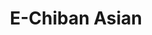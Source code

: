 ---
layout: place
title: "E-Chiban Asian"
permalink: /new-york/ridgewood/e-chiban-asian.html
stateAbbr: NY
stateName: New York
cityName: Ridgewood
seo:
  name: "E-Chiban Asian"
  type: Restaurant
  links: http://www.e-chibanny.com/
description: "Casual choice dispensing an eclectic menu of Chinese, Thai & Japanese eats, including sushi. Looking for sushi in Ridgewood, New York? Check out E-Chiban Asi..."
place_id: ChIJPYNsm4NewokReFWl6Dr7sYU
photos:
  - name: >-
      places/ChIJPYNsm4NewokReFWl6Dr7sYU/photos/AeeoHcJaKFu6wkVayN2WGreVeBgICpQdQeryDtdwkKHtGno4ENj_AZObmhkLyLzOo6aQ3AyZ_9mO8p2f0Ah_g0kc3g9ynNj6rH6IMDu2-xsIGbgKznhgkNe39YO4QleRckDgnTeO11P0Rmu0pWuzaKayAoRiUVR3bSvyd05VK_LTzzfgDtTOq8jfIzrIElagSxe7fctlqXvyGqP0m3pjq6Y4s78-jVVHxm3UG4ZzHSHhFS095EvFDm8xOZsX3iVQj7AcZqUjGzQpxOsUjW0udPNpjoP9mQpdNFGG84ABB-2e9tLLNN--uredyl0aYSHfCDLyM0nRTycv9Grzg13nj1ty44LXNl_e605dZwTSU4C9k5fnm44ONBlWnnTxH_ZVzPsFi02R1_3lIOO3bhH8rtK2w9Me3ycZ0Hrt_X4UvzmndRsZW_Dy
    widthPx: 3024
    heightPx: 4032
    authorAttributions:
      - displayName: J. B. (Joa_NYC)
        uri: https://maps.google.com/maps/contrib/102031083826130745498
        photoUri: >-
          https://lh3.googleusercontent.com/a/ACg8ocIrrKrmLAJ8XjVEkXECrC_LfT_aVE3N7pGJ06JwKesYJ60Tgku5=s100-p-k-no-mo
    flagContentUri: >-
      https://www.google.com/local/imagery/report/?cb_client=maps_api_places.places_api&image_key=!1e10!2sCIHM0ogKEICAgIDJsbKyxAE&hl=en-US
    googleMapsUri: >-
      https://www.google.com/maps/place//data=!3m4!1e2!3m2!1sCIHM0ogKEICAgIDJsbKyxAE!2e10!4m2!3m1!1s0x89c25e839b6c833d:0x85b1fb3ae8a55578
  - name: >-
      places/ChIJPYNsm4NewokReFWl6Dr7sYU/photos/AeeoHcKLbHiLXlTscOL0Y9IkOkPwBueUodt5JRr9FnGSFlPBASwVNAna3yLO22F9izNvUWoR8MsfH0XAL9kFO38tXAS-oiDAju0COOnGmMddNEkyLEFQHDMW5yqkgEGxZOXDYokrGexS34uklrbN7si9Y63LWGokzobPfyIRHjRKJhn4ufnh6nckkD75JrgJHXL5KlaJXijViJLQwpHBg1Er3W6BXJsgp4BHWkum5rgimjwXSpvUIDBpMTh5SIZP5H4yaJlLnwFuSDFA4Zb2AKIz5SN5mWSc5NvFBgN9On6NjTTBnQ
    widthPx: 4000
    heightPx: 2667
    authorAttributions:
      - displayName: E-Chiban Asian
        uri: https://maps.google.com/maps/contrib/104571472307150382092
        photoUri: >-
          https://lh3.googleusercontent.com/a/ACg8ocKeSPA3hzFrMWST39k4ckQE3eKsapWBaBYU7hG251k0JA9HsA=s100-p-k-no-mo
    flagContentUri: >-
      https://www.google.com/local/imagery/report/?cb_client=maps_api_places.places_api&image_key=!1e10!2sAF1QipNqGNhM9AzyTZzD5luEy6ww0V0lbDePr8lCV7W0&hl=en-US
    googleMapsUri: >-
      https://www.google.com/maps/place//data=!3m4!1e2!3m2!1sAF1QipNqGNhM9AzyTZzD5luEy6ww0V0lbDePr8lCV7W0!2e10!4m2!3m1!1s0x89c25e839b6c833d:0x85b1fb3ae8a55578
  - name: >-
      places/ChIJPYNsm4NewokReFWl6Dr7sYU/photos/AeeoHcKb9D9mnGl8qAqdl64sldRPq37We8pXFtsG1pOkDUaXnStlOD4PWYDPRGwvM0nnQVZqeOFUH7JWpB-jlma0eYGiVpQl8lZYZ5oaZyjmeoqz-MbJOJeT6Zbm_spSSWFpuBx1oS7o4bDAcrKy2r-uTIbNHSqfgoqfROlkEjymqyEP1YQgQIGRIcchfxf7e4eMB2albLcCQF87oyVcnKDZ6_nTNsx8MS02C7EaGM2EPT8CMxrLFbvZdNs155hY0HvuBa07tSqsAfjse5Rmtif9Th_SP1d3gW99trWxKKTWy2UJiz7V7fsG2oaxO_gKlvGQTfVEZ7YVQ1tMnLqA0lz9RYggJgvwHxjfmHEoJesw0xiz1O_ueB9myx4TYv4mQoFUyS8UVrlUISLCUCr__xXpfGhaqN6GqBBq7io6t4ZOHxsQ9N8
    widthPx: 3024
    heightPx: 4032
    authorAttributions:
      - displayName: liza tan
        uri: https://maps.google.com/maps/contrib/117521588455945872328
        photoUri: >-
          https://lh3.googleusercontent.com/a-/ALV-UjXK9fi-MT_NzuwsN0Kz1SrDbWBjr5_b9dpqvGyOq0trMjSF6EXU=s100-p-k-no-mo
    flagContentUri: >-
      https://www.google.com/local/imagery/report/?cb_client=maps_api_places.places_api&image_key=!1e10!2sCIHM0ogKEICAgIDL1OTe1gE&hl=en-US
    googleMapsUri: >-
      https://www.google.com/maps/place//data=!3m4!1e2!3m2!1sCIHM0ogKEICAgIDL1OTe1gE!2e10!4m2!3m1!1s0x89c25e839b6c833d:0x85b1fb3ae8a55578
  - name: >-
      places/ChIJPYNsm4NewokReFWl6Dr7sYU/photos/AeeoHcLi-Ty_XWkQPr3AEU5Up_BirRltNcIlzXJJxnq6EJtcfDDIyhlfJvuapq5y8d70uli9REzrQ7C8TRE0cojBZJRS5wZs2W6nRPA1B7zfADXoVYDuqIX9uLBKldlt5rcPSwmDH5UVe-cbTyyFn-PYWwiiSk5sVkfAQ5St1EmMGEB8AlOzCssAP1ONbpVuz6O-7Hr_YcjOslKiKKwdP4T0IswWTJThO9RgXX8Io9xew1cFp7G2z1XHBCSgHnD45i3reMEH5OyAfqyQVXhuKF6AN6GlqZ1TJXX-OYal3et2j30To98SHpiOk4-BaEr4DbCD3pNr3V3zL9Lct_6DgTdHWWJfvxJLgum7lzGnVhvstucSoUANJxqrLPGXIApZtCVtWbXQjdsnyKAg28gce44fguDvPfQVkbhpgR_DcelmzY8
    widthPx: 3024
    heightPx: 4032
    authorAttributions:
      - displayName: Albert Husmillo
        uri: https://maps.google.com/maps/contrib/118362769775884587436
        photoUri: >-
          https://lh3.googleusercontent.com/a-/ALV-UjU2XBA7KNnaf3b0b6I4WpKaptHmVGlriKCk0lsaOZ1zqdMo38Od=s100-p-k-no-mo
    flagContentUri: >-
      https://www.google.com/local/imagery/report/?cb_client=maps_api_places.places_api&image_key=!1e10!2sCIHM0ogKEICAgICOtuHVXg&hl=en-US
    googleMapsUri: >-
      https://www.google.com/maps/place//data=!3m4!1e2!3m2!1sCIHM0ogKEICAgICOtuHVXg!2e10!4m2!3m1!1s0x89c25e839b6c833d:0x85b1fb3ae8a55578
  - name: >-
      places/ChIJPYNsm4NewokReFWl6Dr7sYU/photos/AeeoHcLo090CwCZVHMavc_H2n7U97YgTz3sQccQaaIMtWTrZaoCemlPmwC9sS6q6k7ND0ZwIiyAh4N4ets3_zT9eeYUfXJrxIcDESi0GyA13jfWXQRyDYNoB1L3nuqjDaNfMhXS3WD88i82Z6y_nnh9_6ySyomjBJFFpBSvXFxf3yyJj5SciD3PY3k49MPVbkQCV1mQmqag2vhdZHEYqd-FarXHA9TjudkTrJlOW4wm8RtGhqIvou5N1_ueLfpNmK8nfj6dWOQZgEReRFZ_cJdvvldsE-XlUQpjFj90H7eVWNs3ysfmkGpAi5NIkEZF2LoIGb4lT471ii9QVen86xeYm2K_pgffE_dM37PiVdgymTQ9zU1yIJjBB6H_aojWSFnr4VTOGav6SURIzXQOlri_C4yBJ8-Z9_P2YnBnH-0c9lgQ
    widthPx: 4800
    heightPx: 3600
    authorAttributions:
      - displayName: Jessica Kassnove
        uri: https://maps.google.com/maps/contrib/102895760675276740194
        photoUri: >-
          https://lh3.googleusercontent.com/a-/ALV-UjXaVatWSU7e7SBkBxSrDGl_KEfUjTMvxkOLMl4BxjbhuTTncoRe=s100-p-k-no-mo
    flagContentUri: >-
      https://www.google.com/local/imagery/report/?cb_client=maps_api_places.places_api&image_key=!1e10!2sCIHM0ogKEICAgICPudirTQ&hl=en-US
    googleMapsUri: >-
      https://www.google.com/maps/place//data=!3m4!1e2!3m2!1sCIHM0ogKEICAgICPudirTQ!2e10!4m2!3m1!1s0x89c25e839b6c833d:0x85b1fb3ae8a55578
  - name: >-
      places/ChIJPYNsm4NewokReFWl6Dr7sYU/photos/AeeoHcKhDmOG7TsBNDHEq9UA72jaPWZdFpTs_xshUmC8gWKdh35OoWBDMpcrMvP1wQrBZ0ccbkiJsdowAeWYpYnP49dyhoj4AsACob0BrlU60AvjkDoAW7bTzKYK-p8KkEC4IeT0Lbr3fohWpvDdaUk4CMijECvSLWE9dYqtwwHSC2uVmdyTVAUdKOFYAPxsCQUdo_tQnAAiTApP_jfTbwAnA_zIogRzjyh3uskCMjTN0Bd79rA4nLibAl8C3PY2BhaTuNTMG1x5wSJPCpMwJIysNQgIcMvZfGft5K-DbgkIx0YoY5Q8iDIT9w3SBEQUCSG05jcPWIGOJeRDxtBoCqmLUDHwGrdeo8G9m1fFsuqhFWUu1H8rqTyZ3VF1X6po4hmOX_k85mROmHSyzfsN1Jv9hnG_eOGAflBtwsfc4ijaVjWZEQ
    widthPx: 4032
    heightPx: 3024
    authorAttributions:
      - displayName: J. B. (Joa_NYC)
        uri: https://maps.google.com/maps/contrib/102031083826130745498
        photoUri: >-
          https://lh3.googleusercontent.com/a/ACg8ocIrrKrmLAJ8XjVEkXECrC_LfT_aVE3N7pGJ06JwKesYJ60Tgku5=s100-p-k-no-mo
    flagContentUri: >-
      https://www.google.com/local/imagery/report/?cb_client=maps_api_places.places_api&image_key=!1e10!2sCIHM0ogKEICAgIDFxsvwAw&hl=en-US
    googleMapsUri: >-
      https://www.google.com/maps/place//data=!3m4!1e2!3m2!1sCIHM0ogKEICAgIDFxsvwAw!2e10!4m2!3m1!1s0x89c25e839b6c833d:0x85b1fb3ae8a55578
  - name: >-
      places/ChIJPYNsm4NewokReFWl6Dr7sYU/photos/AeeoHcISlLQlOkmOxCA_TapapsOgEl2ZYgVZFcj_OCjeaQz3yYCK2gpuV6w3UA-Fk3KifLEOoqILNXQHrc2e0BLSvrcBTHyOBPiJxQuvbsWMmWS5kjsS-Nf5_GaY_nER2YAT4o7-GdADyEOoQjN9k3jeRTXFlMPrWwfLp-hRORALBBoZjxapj3GjvCYQwg3QcDjIGf49rQu5lLGRk5OXrf3qHYlAW3IprcKtaEJGOMilXBRKi-oAU5UsaKN1vIs_u3x0-yOOVEBIJDwsHSfz26AOuSX1bUUkpL0nNak5BxzHS1To51q0GMMlv3td_RPwHsrN84nlFqyeyNY-EHCOncYbFTvL-9P8S4wYcG1_ix5Gchahuvs9OU6YjVVaFbo_Y8q6mUdka_2ljwNd_SMmH_63nYvof_kBGX2fH0kudEo4IZ8
    widthPx: 1170
    heightPx: 2080
    authorAttributions:
      - displayName: Amir 420
        uri: https://maps.google.com/maps/contrib/102462880188354635217
        photoUri: >-
          https://lh3.googleusercontent.com/a-/ALV-UjWiJ7NS2eqnjkZ1ZA4YsGVVgJaIDuazE6Iwa8oTlC53zCLgBbmJew=s100-p-k-no-mo
    flagContentUri: >-
      https://www.google.com/local/imagery/report/?cb_client=maps_api_places.places_api&image_key=!1e10!2sCIHM0ogKEICAgIDRsN6RXw&hl=en-US
    googleMapsUri: >-
      https://www.google.com/maps/place//data=!3m4!1e2!3m2!1sCIHM0ogKEICAgIDRsN6RXw!2e10!4m2!3m1!1s0x89c25e839b6c833d:0x85b1fb3ae8a55578
  - name: >-
      places/ChIJPYNsm4NewokReFWl6Dr7sYU/photos/AeeoHcLvSRdLahkUdvAVcxeZ7jk2VWAP6_vlLjVPH5D-_lTFrltHBFJ2GotkqQ1LffZUJMKxbIFCRxh5mi4eNGroRSXeLl4K96oX1yhHavNIYWRkUBNSTAr9l8PjrbSWvA1kuSuL4LUT1fOl_SOYeLeXr5T7aITLnSXqqLLJJ2PgTRutD7HiuUZVibD0g0GymEam8PE4ihQlxW1AwS8Pd__s3ls6-WmZFp7Tnoizs0K2DFak2ipPXiKEgAIpwQoEIlsLxmo0eg-Ohp5NXU6SulwEAHWmoOKKEd-MDSpHIN4B-xHHkZ7XRm9Xl-wmdyyMhXatupdgMcrO8w0sLAMSqWh7L5O7yDhMe1fnDCpwkngZb-C1oUiEgz0HXc2xgXRFtME5tgDaSpOaA3-K-oVhpkNbTBx-_TrmnoJ0uWa0_AEZObk
    widthPx: 4000
    heightPx: 3000
    authorAttributions:
      - displayName: candiluz77
        uri: https://maps.google.com/maps/contrib/117610844649659281626
        photoUri: >-
          https://lh3.googleusercontent.com/a-/ALV-UjXwr4hmop4RCgOMSC7sxQnmMl6o_zPy5sJCOVPcy9q7OkOUgA6hPA=s100-p-k-no-mo
    flagContentUri: >-
      https://www.google.com/local/imagery/report/?cb_client=maps_api_places.places_api&image_key=!1e10!2sCIHM0ogKEICAgID_w_vNSg&hl=en-US
    googleMapsUri: >-
      https://www.google.com/maps/place//data=!3m4!1e2!3m2!1sCIHM0ogKEICAgID_w_vNSg!2e10!4m2!3m1!1s0x89c25e839b6c833d:0x85b1fb3ae8a55578
  - name: >-
      places/ChIJPYNsm4NewokReFWl6Dr7sYU/photos/AeeoHcL86HSRRkIL_HGxKU7kSVpyY3reSN-QzKmcwcayC-yGBJg2Vf1J_XNKlM7fjWiaSfKWEhzJyjTFwf56g3mZuJ1DNoQpp6YQ_V9m-ONLnOnHVimYl8a6SBtFwmTA_-YPWth_NAEHSlNqSKBFJooVzR6_k1M836rzgOkG8rYw4uckq2nB8YspIv-Rz6CzIqZ2zZu5qOg0yMRHJkCC1Fs6xWx2Ahc0oym-z5j9fpxA_8Laj7NeDPKWQS8GrKFIIgbNvJgNCk44_zW9u_2MOahWyhlRnoA5lxf1thDmeffEBPIgkKo1GroT9pWj9dtqR3Zj3OtHVXw77_h_a3fhyMpsTolmrJaBP1Lxx3vUcszwxNeYATKjaQiDvUK3aIvC90eYyEaTasd8p4-7_wMRaFLUmlWN4hYZ5cXDLp8Hy0z962w10A
    widthPx: 3024
    heightPx: 4032
    authorAttributions:
      - displayName: J. B. (Joa_NYC)
        uri: https://maps.google.com/maps/contrib/102031083826130745498
        photoUri: >-
          https://lh3.googleusercontent.com/a/ACg8ocIrrKrmLAJ8XjVEkXECrC_LfT_aVE3N7pGJ06JwKesYJ60Tgku5=s100-p-k-no-mo
    flagContentUri: >-
      https://www.google.com/local/imagery/report/?cb_client=maps_api_places.places_api&image_key=!1e10!2sCIHM0ogKEICAgIDJsdKRQA&hl=en-US
    googleMapsUri: >-
      https://www.google.com/maps/place//data=!3m4!1e2!3m2!1sCIHM0ogKEICAgIDJsdKRQA!2e10!4m2!3m1!1s0x89c25e839b6c833d:0x85b1fb3ae8a55578
  - name: >-
      places/ChIJPYNsm4NewokReFWl6Dr7sYU/photos/AeeoHcLGuj-Ao0D1o1HH47veewwJ4Dws560RDyzI2QYWw8Fvr2jPipYhunTO02CbeAkKngfW5ywG_jdgnOD73VYSXxaC9bqvhMzCQRiaKYo4hcCZAavviaQhJ4f975UOG1piwpXiBmFSo32GGwBwxUNM4fTg7_Yx3VL1T6OzCz33lvVluMxa7dHBMF41iFWXwnBqCjEiCPrIo2zHdup0P07zpnCsTeJB7ucSnAqRJyA895_jDJ1Gi_uEGXfRYKcCqWJ5Z9GxT5EsvnTKkpu22xID6QmBMoWY-u453a3KxU6hovxqPAVCdp4IjUcGa7RHlsiANeWBHHkFtpbFDPJXuqpQPvRBmAkewturl30rfFndaFXGYsGZWPVjrceRVUN6Xd3seYibyO3uxvzWrKSkCBAwT6f5RlYakUAdqgaUvjnCqxcEjA
    widthPx: 3472
    heightPx: 4624
    authorAttributions:
      - displayName: Jocelyn
        uri: https://maps.google.com/maps/contrib/113031068734092938571
        photoUri: >-
          https://lh3.googleusercontent.com/a-/ALV-UjWp9oP2rt36DwOqYJsFzc4U9Qf1J_UYqJvpxiUODU55nMwOlsOi=s100-p-k-no-mo
    flagContentUri: >-
      https://www.google.com/local/imagery/report/?cb_client=maps_api_places.places_api&image_key=!1e10!2sCIHM0ogKEICAgICXnqXmLw&hl=en-US
    googleMapsUri: >-
      https://www.google.com/maps/place//data=!3m4!1e2!3m2!1sCIHM0ogKEICAgICXnqXmLw!2e10!4m2!3m1!1s0x89c25e839b6c833d:0x85b1fb3ae8a55578
address: 66-47 Fresh Pond Rd, Ridgewood, NY 11385, USA
street: 66-47 Fresh Pond Rd
city: Ridgewood
state: NY
zip: '11385'
country: USA
neighborhood: Ridgewood
latitude: '40.707541'
longitude: '-73.897193'
accessibility_options:
  wheelchairAccessibleParking: false
  wheelchairAccessibleEntrance: false
business_status: OPERATIONAL
name: E-Chiban Asian
google_maps_links:
  directionsUri: >-
    https://www.google.com/maps/dir//''/data=!4m7!4m6!1m1!4e2!1m2!1m1!1s0x89c25e839b6c833d:0x85b1fb3ae8a55578!3e0
  placeUri: https://maps.google.com/?cid=9633757308352025976
  writeAReviewUri: >-
    https://www.google.com/maps/place//data=!4m3!3m2!1s0x89c25e839b6c833d:0x85b1fb3ae8a55578!12e1
  reviewsUri: >-
    https://www.google.com/maps/place//data=!4m4!3m3!1s0x89c25e839b6c833d:0x85b1fb3ae8a55578!9m1!1b1
  photosUri: >-
    https://www.google.com/maps/place//data=!4m3!3m2!1s0x89c25e839b6c833d:0x85b1fb3ae8a55578!10e5
primary_type: Asian Restaurant
opening_hours:
  regular: null
  current: null
secondary_opening_hours:
  regular:
    weekdayDescriptions: null
    type: null
  current:
    weekdayDescriptions: null
    type: null
phone: (718) 386-8333
price_level: PRICE_LEVEL_MODERATE
price_range: $10 &ndash; $20
rating: '4.5'
rating_count: 208
website: http://www.e-chibanny.com/
reviews:
  - name: >-
      places/ChIJPYNsm4NewokReFWl6Dr7sYU/reviews/ChdDSUhNMG9nS0VJQ0FnSUNPdHVIVnpnRRAB
    relativePublishTimeDescription: 2 years ago
    rating: 5
    text:
      text: >-
        My favorite sushi spot in the neighborhood! The fish and ingredients are
        always fresh! And the service is always great! They have really good
        lunch specials. Great selection and prices are reasonable.
      languageCode: en
    originalText:
      text: >-
        My favorite sushi spot in the neighborhood! The fish and ingredients are
        always fresh! And the service is always great! They have really good
        lunch specials. Great selection and prices are reasonable.
      languageCode: en
    authorAttribution:
      displayName: Albert Husmillo
      uri: https://www.google.com/maps/contrib/118362769775884587436/reviews
      photoUri: >-
        https://lh3.googleusercontent.com/a-/ALV-UjU2XBA7KNnaf3b0b6I4WpKaptHmVGlriKCk0lsaOZ1zqdMo38Od=s128-c0x00000000-cc-rp-mo-ba5
    publishTime: '2022-06-09T15:02:46.279692Z'
    flagContentUri: >-
      https://www.google.com/local/review/rap/report?postId=ChdDSUhNMG9nS0VJQ0FnSUNPdHVIVnpnRRAB&d=17924085&t=1
    googleMapsUri: >-
      https://www.google.com/maps/reviews/data=!4m6!14m5!1m4!2m3!1sChdDSUhNMG9nS0VJQ0FnSUNPdHVIVnpnRRAB!2m1!1s0x89c25e839b6c833d:0x85b1fb3ae8a55578
  - name: >-
      places/ChIJPYNsm4NewokReFWl6Dr7sYU/reviews/ChdDSUhNMG9nS0VJQ0FnSUR2d2NlOHF3RRAB
    relativePublishTimeDescription: 3 months ago
    rating: 5
    text:
      text: >-
        I think it’s one of the best places i’ve ever been. I have eaten there
        about 10 times, their service is always professional, their dishes are
        delicious, my recommendation is the rice  e-chiban, one of the best rice
        dishes i have ever eaten in my life. It’s not expensive, they are very
        good prices, please never change, they are excellent in what they do.
      languageCode: en
    originalText:
      text: >-
        I think it’s one of the best places i’ve ever been. I have eaten there
        about 10 times, their service is always professional, their dishes are
        delicious, my recommendation is the rice  e-chiban, one of the best rice
        dishes i have ever eaten in my life. It’s not expensive, they are very
        good prices, please never change, they are excellent in what they do.
      languageCode: en
    authorAttribution:
      displayName: Sam
      uri: https://www.google.com/maps/contrib/112054206022687228188/reviews
      photoUri: >-
        https://lh3.googleusercontent.com/a-/ALV-UjVbw-ht_Dp2YoFDmBUGSIl5d6hNwZjRfUKCYmRLgLgcxUiSWvM=s128-c0x00000000-cc-rp-mo
    publishTime: '2024-12-21T04:37:42.803664Z'
    flagContentUri: >-
      https://www.google.com/local/review/rap/report?postId=ChdDSUhNMG9nS0VJQ0FnSUR2d2NlOHF3RRAB&d=17924085&t=1
    googleMapsUri: >-
      https://www.google.com/maps/reviews/data=!4m6!14m5!1m4!2m3!1sChdDSUhNMG9nS0VJQ0FnSUR2d2NlOHF3RRAB!2m1!1s0x89c25e839b6c833d:0x85b1fb3ae8a55578
  - name: >-
      places/ChIJPYNsm4NewokReFWl6Dr7sYU/reviews/ChZDSUhNMG9nS0VJQ0FnSUR4aDVqSVlnEAE
    relativePublishTimeDescription: a year ago
    rating: 5
    text:
      text: >-
        Delicious food. The place looks like a real Japanese restaurant. I
        ordered a dinner bento and it was so much food and had a delicious miso
        soup and my boyfriend ordered a dinner meal and it was delicious as
        well. The service was good, the girl was very attentive and quick. I
        will eat from here again 😬
      languageCode: en
    originalText:
      text: >-
        Delicious food. The place looks like a real Japanese restaurant. I
        ordered a dinner bento and it was so much food and had a delicious miso
        soup and my boyfriend ordered a dinner meal and it was delicious as
        well. The service was good, the girl was very attentive and quick. I
        will eat from here again 😬
      languageCode: en
    authorAttribution:
      displayName: Liz M
      uri: https://www.google.com/maps/contrib/100779267750084848119/reviews
      photoUri: >-
        https://lh3.googleusercontent.com/a-/ALV-UjXRvaEdz1AeseaIfkAuDPogUefJJCZHgQLj_fTV9NXA5zfgEIxE=s128-c0x00000000-cc-rp-mo-ba2
    publishTime: '2023-06-15T23:23:19.118514Z'
    flagContentUri: >-
      https://www.google.com/local/review/rap/report?postId=ChZDSUhNMG9nS0VJQ0FnSUR4aDVqSVlnEAE&d=17924085&t=1
    googleMapsUri: >-
      https://www.google.com/maps/reviews/data=!4m6!14m5!1m4!2m3!1sChZDSUhNMG9nS0VJQ0FnSUR4aDVqSVlnEAE!2m1!1s0x89c25e839b6c833d:0x85b1fb3ae8a55578
  - name: >-
      places/ChIJPYNsm4NewokReFWl6Dr7sYU/reviews/ChdDSUhNMG9nS0VJQ0FnSURSc042Ujd3RRAB
    relativePublishTimeDescription: a year ago
    rating: 5
    text:
      text: >-
        We got a delivery order for our dad’s birthday, and the food was well
        packed and it was very hot very delicious food we got Steak, Fried rice
        , sushi, and many other delicious sides they had in their Menu Great
        Tasting Authentic Asian Food In Nyc Def a Gem 💎
      languageCode: en
    originalText:
      text: >-
        We got a delivery order for our dad’s birthday, and the food was well
        packed and it was very hot very delicious food we got Steak, Fried rice
        , sushi, and many other delicious sides they had in their Menu Great
        Tasting Authentic Asian Food In Nyc Def a Gem 💎
      languageCode: en
    authorAttribution:
      displayName: Amir 420
      uri: https://www.google.com/maps/contrib/102462880188354635217/reviews
      photoUri: >-
        https://lh3.googleusercontent.com/a-/ALV-UjWiJ7NS2eqnjkZ1ZA4YsGVVgJaIDuazE6Iwa8oTlC53zCLgBbmJew=s128-c0x00000000-cc-rp-mo-ba3
    publishTime: '2023-04-16T00:03:08.428387Z'
    flagContentUri: >-
      https://www.google.com/local/review/rap/report?postId=ChdDSUhNMG9nS0VJQ0FnSURSc042Ujd3RRAB&d=17924085&t=1
    googleMapsUri: >-
      https://www.google.com/maps/reviews/data=!4m6!14m5!1m4!2m3!1sChdDSUhNMG9nS0VJQ0FnSURSc042Ujd3RRAB!2m1!1s0x89c25e839b6c833d:0x85b1fb3ae8a55578
  - name: >-
      places/ChIJPYNsm4NewokReFWl6Dr7sYU/reviews/ChdDSUhNMG9nS0VJQ0FnSURibm9iV2lnRRAB
    relativePublishTimeDescription: 8 months ago
    rating: 5
    text:
      text: >-
        I was craving some sushi and my husband suggested this restaurant. I’m
        always iffy about where I get sushi, but the reviews looked promising,
        so we gave it a go. I ordered a salmon roll and spicy tuna roll and on a
        whim, added an order of coconut shrimp. I’m so glad I did because the
        coconut shrimp was AMAZING! It’s honestly the best I’ve ever had! The
        sushi was also really good - very fresh. This is definitely my new go-to
        place for Asian fusion!
      languageCode: en
    originalText:
      text: >-
        I was craving some sushi and my husband suggested this restaurant. I’m
        always iffy about where I get sushi, but the reviews looked promising,
        so we gave it a go. I ordered a salmon roll and spicy tuna roll and on a
        whim, added an order of coconut shrimp. I’m so glad I did because the
        coconut shrimp was AMAZING! It’s honestly the best I’ve ever had! The
        sushi was also really good - very fresh. This is definitely my new go-to
        place for Asian fusion!
      languageCode: en
    authorAttribution:
      displayName: Gloria McClure
      uri: https://www.google.com/maps/contrib/106382490767521931485/reviews
      photoUri: >-
        https://lh3.googleusercontent.com/a-/ALV-UjUtpdQ3IjjTVCelQtPsHDLzEZDqffFC8jI6Jj4eusJPI_fvZk0=s128-c0x00000000-cc-rp-mo
    publishTime: '2024-08-05T18:38:24.313291Z'
    flagContentUri: >-
      https://www.google.com/local/review/rap/report?postId=ChdDSUhNMG9nS0VJQ0FnSURibm9iV2lnRRAB&d=17924085&t=1
    googleMapsUri: >-
      https://www.google.com/maps/reviews/data=!4m6!14m5!1m4!2m3!1sChdDSUhNMG9nS0VJQ0FnSURibm9iV2lnRRAB!2m1!1s0x89c25e839b6c833d:0x85b1fb3ae8a55578
parking_options:
  valetParking: false
payment_options:
  acceptsCreditCards: true
  acceptsDebitCards: true
  acceptsCashOnly: false
  acceptsNfc: true
allow_dogs: null
curbside_pickup: null
delivery: true
dine_in: true
good_for_children: true
good_for_groups: null
good_for_sports: false
live_music: false
menu_for_children: false
outdoor_seating: false
reservable: true
restroom: true
serves_beer: true
serves_breakfast: null
serves_brunch: null
serves_cocktails: null
serves_coffee: false
serves_dinner: true
serves_dessert: true
serves_lunch: true
serves_vegetarian_food: true
serves_wine: true
takeout: true
summary: >-
  Casual choice dispensing an eclectic menu of Chinese, Thai & Japanese eats,
  including sushi.

---
